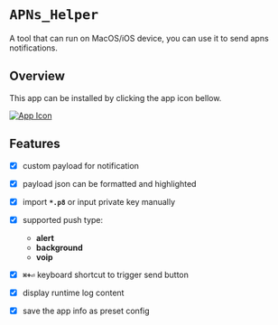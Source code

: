 #  ``APNs_Helper``

A tool that can run on MacOS/iOS device, you can use it to send apns notifications.

## Overview

This app can be installed by clicking the app icon bellow.

[![App Icon](appicon)](https://apps.apple.com/cn/app/apns-helper/id6443608175)

## Features

- [x] custom payload for notification
- [x] payload json can be formatted and highlighted
- [x] import **`*.p8`** or input private key manually
- [x] supported push type: 
    - **alert**
    - **background**
    - **voip**

- [x] **`⌘+⏎`** keyboard shortcut to trigger send button
- [x] display runtime log content
- [x] save the app info as preset config


